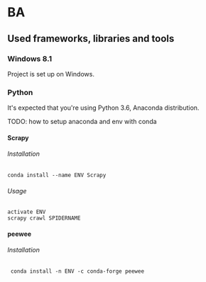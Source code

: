 # BA

## Used frameworks, libraries and tools

### Windows 8.1

Project is set up on Windows.

### Python

It's expected that you're using Python 3.6, Anaconda distribution.

TODO:
how to setup anaconda and env with conda

#### Scrapy

###### Installation
    conda install --name ENV Scrapy

###### Usage
    activate ENV
    scrapy crawl SPIDERNAME

#### peewee

###### Installation
     conda install -n ENV -c conda-forge peewee
